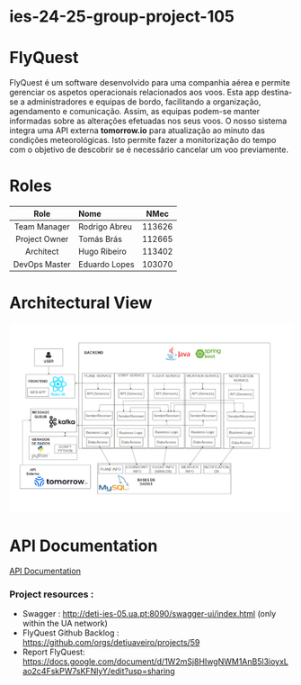 # ies-24-25-group-project-105

# FlyQuest

FlyQuest é um software desenvolvido para uma companhia aérea e permite gerenciar os aspetos operacionais relacionados aos voos. Esta app destina-se a administradores e equipas de bordo, facilitando a organização, agendamento e comunicação. Assim, as equipas podem-se manter informadas sobre as alterações efetuadas nos seus voos.
O nosso sistema integra uma API externa **tomorrow.io** para atualização ao minuto das condições meteorológicas. Isto permite fazer a monitorização do tempo com o objetivo de descobrir se é necessário cancelar um voo previamente.

# Roles

| Role | Nome | NMec |
|:---:|:---|:---:|
| Team Manager | Rodrigo Abreu | 113626 |
| Project Owner | Tomás Brás | 112665 |
| Architect | Hugo Ribeiro | 113402 |
| DevOps Master | Eduardo Lopes | 103070 |

# Architectural View 
![alt text](reports/architectural_view_diagrams/image.png)

# API Documentation
[API Documentation](reports/API_Endpoints.md)

### Project resources :

- Swagger : http://deti-ies-05.ua.pt:8090/swagger-ui/index.html (only within the UA network)
- FlyQuest Github Backlog : https://github.com/orgs/detiuaveiro/projects/59
- Report FlyQuest: https://docs.google.com/document/d/1W2mSj8HIwgNWM1AnB5l3ioyxLao2c4FskPW7sKFNlyY/edit?usp=sharing
